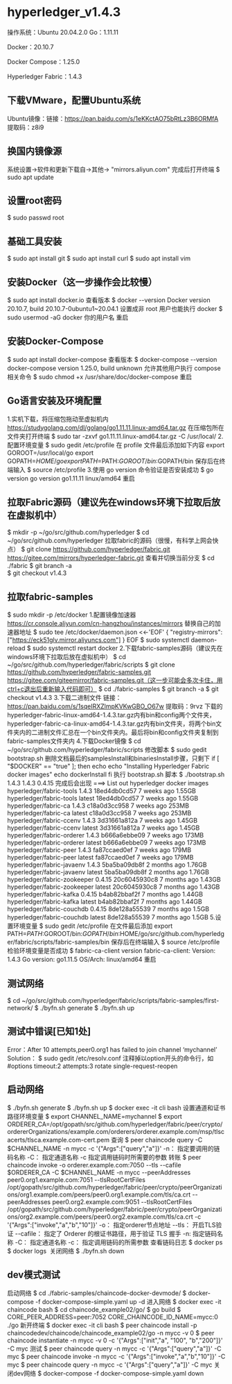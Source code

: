 # hyperledger_v1.4.3
操作系统：Ubuntu 20.04.2.0
Go：1.11.11

Docker：20.10.7

Docker Compose：1.25.0

Hyperledger Fabric：1.4.3

## 下载VMware，配置Ubuntu系统
Ubuntu镜像：链接：https://pan.baidu.com/s/1eKKctAO75bRtLz3B6ORMfA 
            提取码：z8i9
## 换国内镜像源
系统设置->软件和更新下载自->其他-> "mirrors.aliyun.com"
完成后打开终端
$ sudo apt update

## 设置root密码
$ sudo passwd root

## 基础工具安装
$ sudo apt install git
$ sudo apt install curl
$ sudo apt install vim

## 安装Docker（这一步操作会比较慢）
$ sudo apt install docker.io
查看版本
$ docker --version
Docker version 20.10.7, build 20.10.7-0ubuntu1~20.04.1
设置成非 root 用户也能执行 docker
$ sudo usermod -aG docker 你的用户名 
重启

## 安装Docker-Compose
$ sudo apt install docker-compose
查看版本
$ docker-compose --version
docker-compose version 1.25.0, build unknown
允许其他用户执行 compose 相关命令
$ sudo chmod +x /usr/share/doc/docker-compose
重启

## Go语言安装及环境配置
1.实机下载，将压缩包拖动至虚拟机内
https://studygolang.com/dl/golang/go1.11.11.linux-amd64.tar.gz
在压缩包所在文件夹打开终端
$ sudo tar -zxvf go1.11.11.linux-amd64.tar.gz -C /usr/local/
2.配置环境变量
$ sudo gedit /etc/profile
在 profile 文件最后添加如下内容
export GOROOT=/usr/local/go
export GOPATH=$HOME/go
export PATH=$PATH:$GOROOT/bin:$GOPATH/bin
保存后在终端输入
$ source /etc/profile
3.使用 go version 命令验证是否安装成功
$ go version
go version go1.11.11 linux/amd64
重启

## 拉取Fabric源码（建议先在windows环境下拉取后放在虚拟机中）
$ mkdir -p ~/go/src/github.com/hyperledger 
$ cd ~/go/src/github.com/hyperledger 
拉取fabric的源码（很慢，有科学上网会快点）
$ git clone https://github.com/hyperledger/fabric.git https://gitee.com/mirrors/hyperledger-fabric.git
查看并切换当前分支
$ cd ./fabric
$ git branch -a  
$ git checkout v1.4.3  

## 拉取fabric-samples
$ sudo mkdir -p /etc/docker
1.配置镜像加速器
https://cr.console.aliyun.com/cn-hangzhou/instances/mirrors
替换自己的加速器地址
$ sudo tee /etc/docker/daemon.json <<-'EOF'
{
  "registry-mirrors": ["https://eck51glv.mirror.aliyuncs.com"]
}
EOF
$ sudo systemctl daemon-reload
$ sudo systemctl restart docker
2.下载fabric-samples源码（建议先在windows环境下拉取后放在虚拟机中）
$ cd ~/go/src/github.com/hyperledger/fabric/scripts
$ git clone https://github.com/hyperledger/fabric-samples.git
https://gitee.com/giteemirror/fabric-samples.git（这一步可能会多次卡住，用ctrl+c退出后重新输入代码即可）
$ cd ./fabric-samples
$ git branch -a
$ git checkout v1.4.3
3.下载二进制文件
链接：https://pan.baidu.com/s/1sqeIRXZlmpKVKwGBO_O67w 
提取码：9rvz
下载的hyperledger-fabric-linux-amd64-1.4.3.tar.gz内有bin和config两个文件夹，hyperledger-fabric-ca-linux-amd64-1.4.3.tar.gz内有bin文件夹，将两个bin文件夹内的二进制文件汇总在一个bin文件夹内。最后将bin和config文件夹复制到fabric-samples文件夹内
4.下载Docker镜像
$ cd ~/go/src/github.com/hyperledger/fabric/scripts
修改脚本
$ sudo gedit bootstrap.sh
删除文档最后的samplesInstall和binariesInstall步骤，只剩下
if [ "$DOCKER" == "true" ]; then
  echo
  echo "Installing Hyperledger Fabric docker images"
  echo
  dockerInstall
fi
执行 bootstrap.sh 脚本
$ ./bootstrap.sh 1.4.3 1.4.3 0.4.15
完成后会出现
===> List out hyperledger docker images
hyperledger/fabric-tools       1.4.3               18ed4db0cd57        7 weeks ago         1.55GB
hyperledger/fabric-tools       latest              18ed4db0cd57        7 weeks ago         1.55GB
hyperledger/fabric-ca          1.4.3               c18a0d3cc958        7 weeks ago         253MB
hyperledger/fabric-ca          latest              c18a0d3cc958        7 weeks ago         253MB
hyperledger/fabric-ccenv       1.4.3               3d31661a812a        7 weeks ago         1.45GB
hyperledger/fabric-ccenv       latest              3d31661a812a        7 weeks ago         1.45GB
hyperledger/fabric-orderer     1.4.3               b666a6ebbe09        7 weeks ago         173MB
hyperledger/fabric-orderer     latest              b666a6ebbe09        7 weeks ago         173MB
hyperledger/fabric-peer        1.4.3               fa87ccaed0ef        7 weeks ago         179MB
hyperledger/fabric-peer        latest              fa87ccaed0ef        7 weeks ago         179MB
hyperledger/fabric-javaenv     1.4.3               5ba5ba09db8f        2 months ago        1.76GB
hyperledger/fabric-javaenv     latest              5ba5ba09db8f        2 months ago        1.76GB
hyperledger/fabric-zookeeper   0.4.15              20c6045930c8        7 months ago        1.43GB
hyperledger/fabric-zookeeper   latest              20c6045930c8        7 months ago        1.43GB
hyperledger/fabric-kafka       0.4.15              b4ab82bbaf2f        7 months ago        1.44GB
hyperledger/fabric-kafka       latest              b4ab82bbaf2f        7 months ago        1.44GB
hyperledger/fabric-couchdb     0.4.15              8de128a55539        7 months ago        1.5GB
hyperledger/fabric-couchdb     latest              8de128a55539        7 months ago        1.5GB
5.设置环境变量
$ sudo gedit /etc/profile
在文件最后添加
export PATH=$PATH:$GOROOT/bin:$GOPATH/bin:$HOME/go/src/github.com/hyperledger/fabric/scripts/fabric-samples/bin
保存后在终端输入
$ source /etc/profile
检验环境变量是否成功
$ fabric-ca-client version
fabric-ca-client:
Version: 1.4.3
Go version: go1.11.5
OS/Arch: linux/amd64
重启

## 测试网络
$ cd ~/go/src/github.com/hyperledger/fabric/scripts/fabric-samples/first-network/
$ ./byfn.sh generate
$ ./byfn.sh up

## 测试中错误[已知1处]
Error：After 10 attempts,peer0.org1 has failed to join channel ‘mychannel’
Solution：
$ sudo gedit /etc/resolv.conf
注释掉以option开头的命令行，如
#options timeout:2 attempts:3 rotate single-request-reopen

## 启动网络
$ ./byfn.sh generate
$ ./byfn.sh up
$ docker exec -it cli bash
设置通道和证书路径环境变量
$ export CHANNEL_NAME=mychannel
$ export ORDERER_CA=/opt/gopath/src/github.com/hyperledger/fabric/peer/crypto/ordererOrganizations/example.com/orderers/orderer.example.com/msp/tlscacerts/tlsca.example.com-cert.pem
查询
$ peer chaincode query -C $CHANNEL_NAME -n mycc -c '{"Args":["query","a"]}'
-n： 指定要调用的链码名称
-C： 指定通道名称
-c 指定调用链码时所需要的参数
转账
$ peer chaincode invoke -o orderer.example.com:7050 --tls --cafile $ORDERER_CA -C $CHANNEL_NAME -n mycc --peerAddresses peer0.org1.example.com:7051 --tlsRootCertFiles /opt/gopath/src/github.com/hyperledger/fabric/peer/crypto/peerOrganizations/org1.example.com/peers/peer0.org1.example.com/tls/ca.crt --peerAddresses peer0.org2.example.com:9051 --tlsRootCertFiles /opt/gopath/src/github.com/hyperledger/fabric/peer/crypto/peerOrganizations/org2.example.com/peers/peer0.org2.example.com/tls/ca.crt -c '{"Args":["invoke","a","b","10"]}'
-o： 指定orderer节点地址
--tls： 开启TLS验证
--cafile： 指定了 Orderer 的根证书路径，用于验证 TLS 握手
-n: 指定链码名称
-C： 指定通道名称
-c： 指定调用链码的所需参数
查看链码日志
$ docker ps
$ docker logs <IMAGE>
关闭网络
$ ./byfn.sh down

## dev模式测试
启动网络
$ cd ./fabric-samples/chaincode-docker-devmode/
$ docker-compose -f docker-compose-simple.yaml up -d
进入网络
$ docker exec -it chaincode bash
$ cd chaincode_example02/go/
$ go build
$ CORE_PEER_ADDRESS=peer:7052 CORE_CHAINCODE_ID_NAME=mycc:0 ./go
新开终端
$ docker exec -it cli bash
$ peer chaincode install -p chaincodedev/chaincode/chaincode_example02/go -n mycc -v 0
$ peer chaincode instantiate -n mycc -v 0 -c '{"Args":["init","a", "100", "b","200"]}' -C myc
测试
$ peer chaincode query -n mycc -c '{"Args":["query","a"]}' -C myc
$ peer chaincode invoke -n mycc -c '{"Args":["invoke","a","b","10"]}' -C myc
$ peer chaincode query -n mycc -c '{"Args":["query","a"]}' -C myc
关闭dev网络
$ docker-compose -f docker-compose-simple.yaml down
